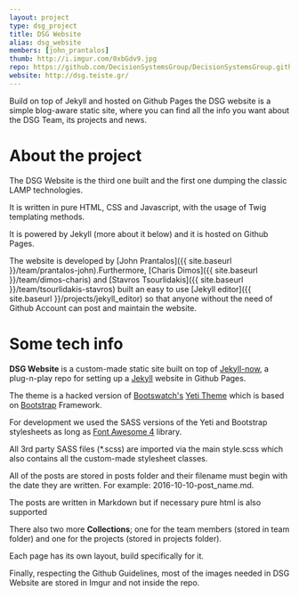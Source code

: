 ```yaml
---
layout: project
type: dsg_project
title: DSG Website
alias: dsg_website
members: [john_prantalos]
thumb: http://i.imgur.com/0xbGdv9.jpg
repo: https://github.com/DecisionSystemsGroup/DecisionSystemsGroup.github.io
website: http://dsg.teiste.gr/
---
```

Build on top of Jekyll and hosted on Github Pages the DSG website is a simple
blog-aware static site, where you can find all the info you want about the
DSG Team, its projects and news.

# About the project
The DSG Website is the third one built and the first one dumping the classic
LAMP technologies.

It is written in pure HTML, CSS and Javascript, with the usage of Twig
templating methods.

It is powered by Jekyll (more about it below) and it is hosted on Github Pages.

The website is developed by
[John Prantalos]({{ site.baseurl }}/team/prantalos-john).Furthermore,
[Charis Dimos]({{ site.baseurl }}/team/dimos-charis) and
[Stavros Tsourlidakis]({{ site.baseurl }}/team/tsourlidakis-stavros) built an
easy to use [Jekyll editor]({{ site.baseurl }}/projects/jekyll_editor) so that
anyone without the need of Github Account can post and maintain the website.

# Some tech info
**DSG Website** is a custom-made static site built on top of
[Jekyll-now](http://www.jekyllnow.com), a plug-n-play repo for setting up a
[Jekyll](https://github.com/jekyll/jekyll) website in Github Pages.

The theme is a hacked version of [Bootswatch's](http://bootswatch.com/)
[Yeti Theme](http://bootswatch.com/yeti/) which is based on
[Bootstrap](http://getbootstrap.com) Framework.

For development we used the SASS versions of the Yeti and Bootstrap stylesheets
as long as [Font Awesome 4](http://fontawesome.io/) library.

All 3rd party SASS files (\*.scss) are imported via the main style.scss which
also contains all the custom-made stylesheet classes.

All of the posts are stored in posts folder and their filename must begin
with the date they are written. For example: 2016-10-10-post_name.md.

The posts are written in Markdown but if necessary pure html is also supported

There also two more **Collections**; one for the team members (stored in team
folder) and one for the projects (stored in projects folder).

Each page has its own layout, build specifically for it.

Finally, respecting the Github Guidelines, most of the images needed in DSG
Website are stored in Imgur and not inside the repo.
